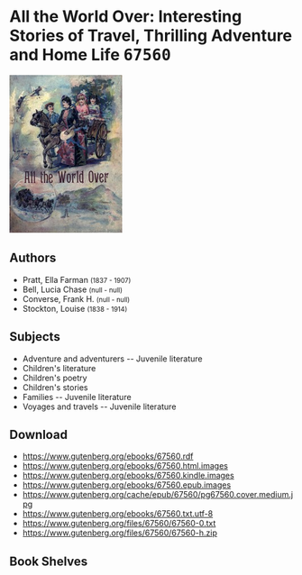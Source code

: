 # All the World Over: Interesting Stories of Travel, Thrilling Adventure and Home Life <kbd>67560</kbd>

![](./cover.medium.jpg "")

## Authors


 - Pratt, Ella Farman <small>(1837 - 1907)</small>
 - Bell, Lucia Chase <small>(null - null)</small>
 - Converse, Frank H. <small>(null - null)</small>
 - Stockton, Louise <small>(1838 - 1914)</small>

## Subjects


 - Adventure and adventurers -- Juvenile literature
 - Children's literature
 - Children's poetry
 - Children's stories
 - Families -- Juvenile literature
 - Voyages and travels -- Juvenile literature

## Download


 - https://www.gutenberg.org/ebooks/67560.rdf
 - https://www.gutenberg.org/ebooks/67560.html.images
 - https://www.gutenberg.org/ebooks/67560.kindle.images
 - https://www.gutenberg.org/ebooks/67560.epub.images
 - https://www.gutenberg.org/cache/epub/67560/pg67560.cover.medium.jpg
 - https://www.gutenberg.org/ebooks/67560.txt.utf-8
 - https://www.gutenberg.org/files/67560/67560-0.txt
 - https://www.gutenberg.org/files/67560/67560-h.zip

## Book Shelves


